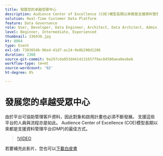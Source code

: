 ```yaml
---
title: 發展您的卓越受眾中心
description: Audience Center of Excellence (COE)模型長期以來都是支援資料管理平台(DMP)的最佳方式。
solution: Real-Time Customer Data Platform
feature: Data Governance
role: User, Developer, Data Engineer, Architect, Data Architect, Admin, Leader
level: Beginner, Intermediate, Experienced
thumbnail: 336938.jpg
kt: 8864
type: Event
exl-id: 7383654b-96ed-41d7-ac24-9e8b290d1206
duration: 2368
source-git-commit: 9a297cda953d4414131657f9ac84580aea0eabeb
workflow-type: tm+mt
source-wordcount: '92'
ht-degree: 0%

---
```


# 發展您的卓越受眾中心

由於平台可協助管理客戶資料，因此對象和啟用計畫也必須不斷發展。 支援這些平台的人員與流程亦是如此。 Audience Center of Excellence (COE)模型長期以來都是支援資料管理平台(DMP)的最佳方式。

>[!VIDEO](https://video.tv.adobe.com/v/3457367/?quality=12&learn=on&captions=chi_hant)

若要補充此影片，您也可以[下載白皮書](./../assets/whitepaper-evolving-the-audience-center-of-excellence.pdf)
